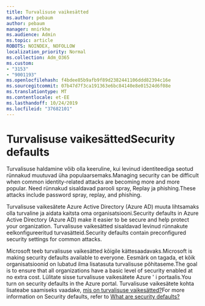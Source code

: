 ```yaml
---
title: Turvalisuse vaikesätted
ms.author: pebaum
author: pebaum
manager: mnirkhe
ms.audience: Admin
ms.topic: article
ROBOTS: NOINDEX, NOFOLLOW
localization_priority: Normal
ms.collection: Adm_O365
ms.custom:
- "3153"
- "9001193"
ms.openlocfilehash: f4bdee85b9afb9f89d2382441106ddd82394c16e
ms.sourcegitcommit: 07b47d7f3ca191363e6bc84140e8e01524d6f08e
ms.translationtype: MT
ms.contentlocale: et-EE
ms.lasthandoff: 10/24/2019
ms.locfileid: "37682101"
---
```

# <a name="security-defaults"></a><span data-ttu-id="3407e-102">Turvalisuse vaikesätted</span><span class="sxs-lookup"><span data-stu-id="3407e-102">Security defaults</span></span>

<span data-ttu-id="3407e-103">Turvalisuse haldamine võib olla keeruline, kui levinud identiteediga seotud rünnakud muutuvad üha populaarsemaks.</span><span class="sxs-lookup"><span data-stu-id="3407e-103">Managing security can be difficult when common identity-related attacks are becoming more and more popular.</span></span> <span data-ttu-id="3407e-104">Need rünnakud sisaldavad parooli spray, Replay ja phishing.</span><span class="sxs-lookup"><span data-stu-id="3407e-104">These attacks include password spray, replay, and phishing.</span></span>

<span data-ttu-id="3407e-105">Turvalisuse vaikesätete Azure Active Directory (Azure AD) muuta lihtsamaks olla turvaline ja aidata kaitsta oma organisatsiooni.</span><span class="sxs-lookup"><span data-stu-id="3407e-105">Security defaults in Azure Active Directory (Azure AD) make it easier to be secure and help protect your organization.</span></span> <span data-ttu-id="3407e-106">Turvalisuse vaikesätted sisaldavad levinud rünnakute eelkonfigureeritud turvasätteid.</span><span class="sxs-lookup"><span data-stu-id="3407e-106">Security defaults contain preconfigured security settings for common attacks.</span></span>

<span data-ttu-id="3407e-107">Microsoft teeb turvalisuse vaikesätted kõigile kättesaadavaks.</span><span class="sxs-lookup"><span data-stu-id="3407e-107">Microsoft is making security defaults available to everyone.</span></span> <span data-ttu-id="3407e-108">Eesmärk on tagada, et kõik organisatsioonid on lubatud ilma lisatasuta turvalisuse põhitaseme.</span><span class="sxs-lookup"><span data-stu-id="3407e-108">The goal is to ensure that all organizations have a basic level of security enabled at no extra cost.</span></span> <span data-ttu-id="3407e-109">Lülitate sisse turvalisuse vaikesätete Azure ' i portaalis.</span><span class="sxs-lookup"><span data-stu-id="3407e-109">You turn on security defaults in the Azure portal.</span></span> <span data-ttu-id="3407e-110">Turvalisuse vaikesätete kohta lisateabe saamiseks vaadake, [mis on turvalisuse vaikesätted?](https://docs.microsoft.com/azure/active-directory/conditional-access/concept-conditional-access-security-defaults)</span><span class="sxs-lookup"><span data-stu-id="3407e-110">For more information on Security defaults, refer to [What are security defaults?](https://docs.microsoft.com/azure/active-directory/conditional-access/concept-conditional-access-security-defaults)</span></span>